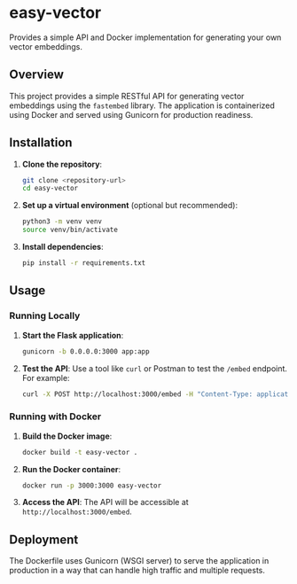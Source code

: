 # easy-vector
Provides a simple API and Docker implementation for generating your own vector embeddings.

## Overview
This project provides a simple RESTful API for generating vector embeddings using the `fastembed` library. The application is containerized using Docker and served using Gunicorn for production readiness.

## Installation

1. **Clone the repository**:
   ```bash
   git clone <repository-url>
   cd easy-vector
   ```

2. **Set up a virtual environment** (optional but recommended):
   ```bash
   python3 -m venv venv
   source venv/bin/activate
   ```

3. **Install dependencies**:
   ```bash
   pip install -r requirements.txt
   ```

## Usage

### Running Locally

1. **Start the Flask application**:
   ```bash
   gunicorn -b 0.0.0.0:3000 app:app
   ```

2. **Test the API**:
   Use a tool like `curl` or Postman to test the `/embed` endpoint. For example:
   ```bash
   curl -X POST http://localhost:3000/embed -H "Content-Type: application/json" -d '{"documents": ["This is a test document.", "Another document."]}'
   ```

### Running with Docker

1. **Build the Docker image**:
   ```bash
   docker build -t easy-vector .
   ```

2. **Run the Docker container**:
   ```bash
   docker run -p 3000:3000 easy-vector
   ```

3. **Access the API**:
   The API will be accessible at `http://localhost:3000/embed`.

## Deployment

The Dockerfile uses Gunicorn (WSGI server) to serve the application in production in a way that can handle high traffic and multiple requests.
